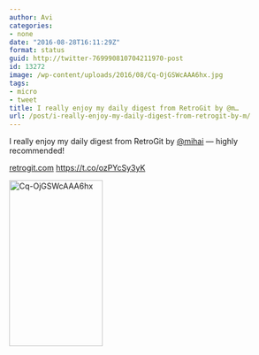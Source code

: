 ```yaml
---
author: Avi
categories:
- none
date: "2016-08-28T16:11:29Z"
format: status
guid: http://twitter-769990810704211970-post
id: 13272
image: /wp-content/uploads/2016/08/Cq-OjGSWcAAA6hx.jpg
tags:
- micro
- tweet
title: I really enjoy my daily digest from RetroGit by @m…
url: /post/i-really-enjoy-my-daily-digest-from-retrogit-by-m/
---
```

I really enjoy my daily digest from RetroGit by [@mihai](http://twitter.com/mihai) — highly recommended!

[retrogit.com](https://www.retrogit.com/) https://t.co/ozPYcSy3yK

<img width="169" height="300" src="http://aviflax.com/wp-content/uploads/2016/08/Cq-OjGSWcAAA6hx-169x300.jpg" class="attachment-medium size-medium" alt="Cq-OjGSWcAAA6hx" />